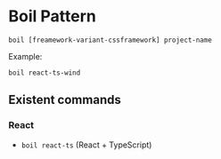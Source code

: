 # Boil Pattern

```
boil [freamework-variant-cssframework] project-name
```

Example:

```
boil react-ts-wind
```

## Existent commands

### React

- ``` boil react-ts ``` (React + TypeScript)
